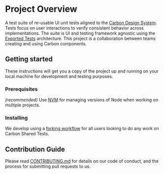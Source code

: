 # Project Overview

A test suite of re-usable UI unit tests aligned to the [Carbon Design System](https://carbondesignsystem.com/). Tests focus on user interactions to verify consistent behavior across implementations. The suite is UI and testing framework agnostic using the [Exported Tests](https://github.com/IBM/exported-tests#project-overview) architecture. This project is a collaboration between teams creating and using Carbon components.

## Getting started

These instructions will get you a copy of the project up and running on your local machine for development and testing purposes.

### Prerequisites

_(recommended)_ Use [NVM](https://github.com/nvm-sh/nvm#node-version-manager---) for managing versions of Node when working on multiple projects.

### Installing

We develop using a [forking workflow](https://guides.github.com/activities/forking/) for all users looking to do any work on Carbon Shared Tests.

## Contribution Guide

Please read [CONTRIBUTING.md](CONTRIBUTING.md) for details on our code of conduct, and the process for submitting pull requests to us.
